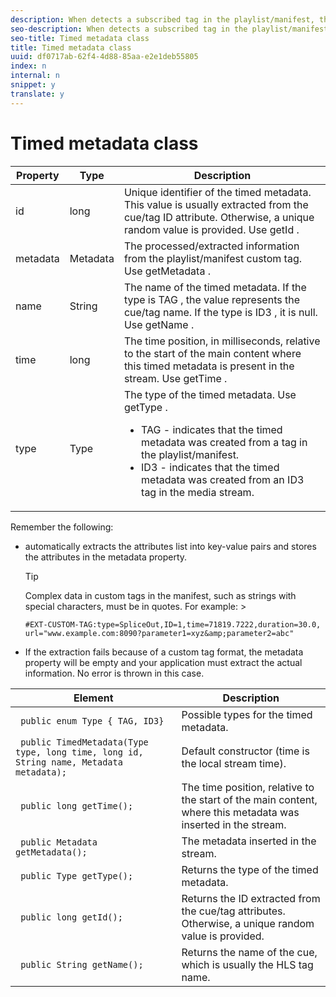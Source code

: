 ```yaml
---
description: When detects a subscribed tag in the playlist/manifest, the player automatically tries to process the tag and expose it in the form of a TimedMetadata object.
seo-description: When detects a subscribed tag in the playlist/manifest, the player automatically tries to process the tag and expose it in the form of a TimedMetadata object.
seo-title: Timed metadata class
title: Timed metadata class
uuid: df0717ab-62f4-4d88-85aa-e2e1deb55805
index: n
internal: n
snippet: y
translate: y
---
```


# Timed metadata class



<table id="table_FFC56AC5B1E04DA99C9309C0223ABA90"> 
 <thead> 
  <tr> 
   <th colname="col1" class="entry"> Property </th> 
   <th colname="col02" class="entry"> Type </th> 
   <th colname="col2" class="entry"> Description </th> 
  </tr> 
 </thead>
 <tbody> 
  <tr> 
   <td colname="col1"> <span class="codeph"> id </span> </td> 
   <td colname="col02"> long </td> 
   <td colname="col2"> Unique identifier of the timed metadata. This value is usually extracted from the cue/tag ID attribute. Otherwise, a unique random value is provided. Use <span class="codeph"> getId </span>. </td> 
  </tr> 
  <tr> 
   <td colname="col1"> <span class="codeph"> metadata </span> </td> 
   <td colname="col02"> Metadata </td> 
   <td colname="col2"> The processed/extracted information from the playlist/manifest custom tag. Use <span class="codeph"> getMetadata </span>. </td> 
  </tr> 
  <tr> 
   <td colname="col1"> <span class="codeph"> name </span> </td> 
   <td colname="col02"> String </td> 
   <td colname="col2"> The name of the timed metadata. If the type is <span class="codeph"> TAG </span>, the value represents the cue/tag name. If the type is <span class="codeph"> ID3 </span>, it is null. Use <span class="codeph"> getName </span>. </td> 
  </tr> 
  <tr> 
   <td colname="col1"> <span class="codeph"> time </span> </td> 
   <td colname="col02"> long </td> 
   <td colname="col2"> The time position, in milliseconds, relative to the start of the main content where this timed metadata is present in the stream. Use <span class="codeph"> getTime </span>. </td> 
  </tr> 
  <tr> 
   <td colname="col1"> <span class="codeph"> type </span> </td> 
   <td colname="col02"> Type </td> 
   <td colname="col2"> The type of the timed metadata. Use <span class="codeph"> getType </span>. 
    <ul id="ul_70FBFB33E9F846D8B38592560CCE9560"> 
     <li id="li_739D30561BFB4D9B97DF212E4880BA2C">TAG - indicates that the timed metadata was created from a tag in the playlist/manifest.</li> 
     <li id="li_E785E1DEF1CC4D9DBE7764E5D05EFAFC">ID3 - indicates that the timed metadata was created from an ID3 tag in the media stream.</li> 
    </ul> </td> 
  </tr> 
 </tbody> 
</table>


<a id="section_737CC47997F74F80A3C5C6171ADE120E"></a>


Remember the following:
* <!-- PH element: phrases/primetime-sdk-name --> automatically extracts the attributes list into key-value pairs and stores the attributes in the metadata property.
  >[!TIP]
  >
  >Complex data in custom tags in the manifest, such as strings with special characters, must be in quotes. For example:  >
  >```
  >#EXT-CUSTOM-TAG:type=SpliceOut,ID=1,time=71819.7222,duration=30.0, 
  >url="www.example.com:8090?parameter1=xyz&amp;parameter2=abc"
  >```


* If the extraction fails because of a custom tag format, the metadata property will be empty and your application must extract the actual information. No error is thrown in this case.

|  Element  | Description  |
|---|---|
|  ` public enum Type { TAG, ID3}`  | Possible types for the timed metadata.  |
|  ` public TimedMetadata(Type type, long time, long id, String name, Metadata metadata);`  | Default constructor (time is the local stream time).  |
|  ` public long getTime();`  | The time position, relative to the start of the main content, where this metadata was inserted in the stream.  |
|  ` public Metadata getMetadata();`  | The metadata inserted in the stream.  |
|  ` public Type getType();`  | Returns the type of the timed metadata.  |
|  ` public long getId();`  | Returns the ID extracted from the cue/tag attributes. Otherwise, a unique random value is provided.  |
|  ` public String getName();`  | Returns the name of the cue, which is usually the HLS tag name.  |


